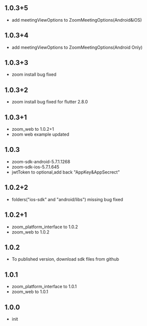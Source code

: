 ## 1.0.3+5
* add meetingViewOptions to ZoomMeetingOptions(Android&iOS)

## 1.0.3+4
* add meetingViewOptions to ZoomMeetingOptions(Android Only)

## 1.0.3+3
* zoom install bug fixed

## 1.0.3+2
* zoom install bug fixed for flutter 2.8.0

## 1.0.3+1
* zoom_web to 1.0.2+1
* zoom web example updated

## 1.0.3
* zoom-sdk-android-5.7.1.1268
* zoom-sdk-ios-5.7.1.645
* jwtToken to optional,add back "AppKey&AppSecrect"

## 1.0.2+2
* folders("ios-sdk" and "android/libs")  missing bug fixed

## 1.0.2+1
* zoom_platform_interface to 1.0.2
* zoom_web to 1.0.2

## 1.0.2
* To published version, download sdk files from github

## 1.0.1
* zoom_platform_interface to 1.0.1
* zoom_web to 1.0.1

## 1.0.0

* init
